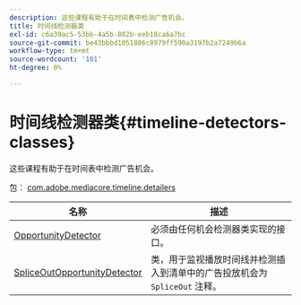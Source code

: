 ```yaml
---
description: 这些课程有助于在时间表中检测广告机会。
title: 时间线检测器类
exl-id: c6a39ac5-53bb-4a5b-802b-eeb18ca6a7bc
source-git-commit: be43bbbd1051886c8979ff590a3197b2a7249b6a
workflow-type: tm+mt
source-wordcount: '101'
ht-degree: 0%

---
```


# 时间线检测器类{#timeline-detectors-classes}

这些课程有助于在时间表中检测广告机会。

包： [com.adobe.mediacore.timeline.detailers](https://help.adobe.com/en_US/primetime/api/psdk/asdoc-dhls_1.4/com/adobe/mediacore/timeline/detectors/package-detail.html)

| 名称 | 描述 |
|---|---|
| [OpportunityDetector](https://help.adobe.com/en_US/primetime/api/psdk/asdoc-dhls_1.4/com/adobe/mediacore/timeline/detectors/OpportunityDetector.html) | 必须由任何机会检测器类实现的接口。 |
| [SpliceOutOpportunityDetector](https://help.adobe.com/en_US/primetime/api/psdk/asdoc-dhls_1.4/com/adobe/mediacore/timeline/detectors/SpliceOutOpportunityDetector.html) | 类，用于监视播放时间线并检测插入到清单中的广告投放机会为 `SpliceOut` 注释。 |
